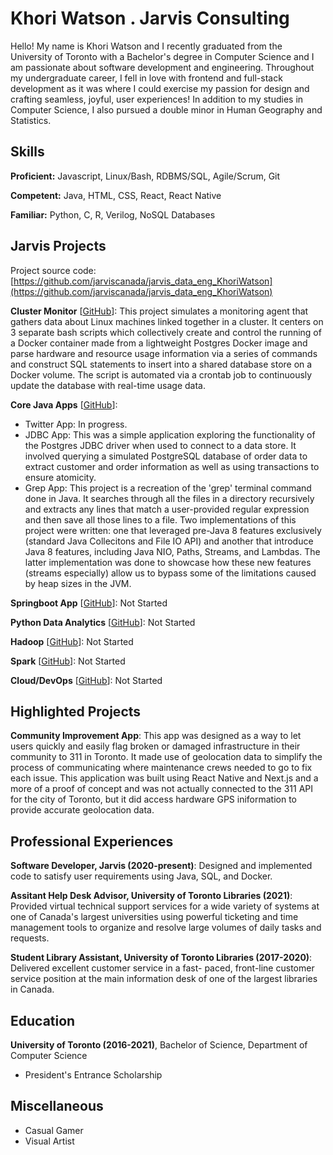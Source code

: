 # Khori Watson . Jarvis Consulting

Hello! My name is Khori Watson and I recently graduated from the University of Toronto with a Bachelor's degree in Computer Science and I am passionate about software development and engineering. Throughout my undergraduate career, I fell in love with frontend and full-stack development as it was where I could exercise my passion for design and crafting seamless, joyful, user experiences! In addition to my studies in Computer Science, I also pursued a double minor in Human Geography and Statistics.

## Skills

**Proficient:** Javascript, Linux/Bash, RDBMS/SQL, Agile/Scrum, Git

**Competent:** Java, HTML, CSS, React, React Native

**Familiar:** Python, C, R, Verilog, NoSQL Databases

## Jarvis Projects

Project source code: [https://github.com/jarviscanada/jarvis_data_eng_KhoriWatson](https://github.com/jarviscanada/jarvis_data_eng_KhoriWatson)


**Cluster Monitor** [[GitHub](https://github.com/jarviscanada/jarvis_data_eng_KhoriWatson/tree/master/linux_sql)]: This project simulates a monitoring agent that gathers data about Linux machines linked together in a cluster. It centers on 3 separate bash scripts which collectively create and control the running of a Docker container made from a lightweight Postgres Docker image and parse hardware and resource usage information via a series of commands and construct SQL statements to insert into a shared database store on a Docker volume. The script is automated via a crontab job to continuously update the database with real-time usage data.

**Core Java Apps** [[GitHub](https://github.com/jarviscanada/jarvis_data_eng_KhoriWatson/tree/master/core_java)]:
      
  - Twitter App: In progress.
  - JDBC App: This was a simple application exploring the functionality of the Postgres JDBC driver when used to connect to a data store. It involved querying a simulated PostgreSQL database of order data to extract customer and order information as well as using transactions to ensure atomicity.
  - Grep App: This project is a recreation of the 'grep' terminal command done in Java. It searches through all the files in a directory recursively and extracts any lines that match a user-provided regular expression and then save all those lines to a file. Two implementations of this project were written: one that leveraged pre-Java 8 features exclusively (standard Java Collecitons and File IO API) and another that introduce Java 8 features, including Java NIO, Paths, Streams, and Lambdas. The latter implementation was done to showcase how these new features (streams especially) allow us to bypass some of the limitations caused by heap sizes in the JVM.

**Springboot App** [[GitHub](https://github.com/jarviscanada/jarvis_data_eng_KhoriWatson/tree/master/springboot)]: Not Started

**Python Data Analytics** [[GitHub](https://github.com/jarviscanada/jarvis_data_eng_KhoriWatson/tree/master/python_data_anlytics)]: Not Started

**Hadoop** [[GitHub](https://github.com/jarviscanada/jarvis_data_eng_KhoriWatson/tree/master/hadoop)]: Not Started

**Spark** [[GitHub](https://github.com/jarviscanada/jarvis_data_eng_KhoriWatson/tree/master/spark)]: Not Started

**Cloud/DevOps** [[GitHub](https://github.com/jarviscanada/jarvis_data_eng_KhoriWatson/tree/master/cloud_devops)]: Not Started


## Highlighted Projects
**Community Improvement App**: This app was designed as a way to let users quickly and easily flag broken or damaged infrastructure in their community to 311 in Toronto. It made use of geolocation data to simplify the process of communicating where maintenance crews needed to go to fix each issue. This application was built using React Native and Next.js and a more of a proof of concept and was not actually connected to the 311 API for the city of Toronto, but it did access hardware GPS iniformation to provide accurate geolocation data.


## Professional Experiences

**Software Developer, Jarvis (2020-present)**: Designed and implemented code to satisfy user requirements using Java, SQL, and Docker.

**Assitant Help Desk Advisor, University of Toronto Libraries (2021)**: Provided virtual technical support services for a wide variety of systems at one of Canada's largest universities using powerful ticketing and time management tools to organize and resolve large volumes of daily tasks and requests.

**Student Library Assistant, University of Toronto Libraries (2017-2020)**: Delivered excellent customer service in a fast- paced, front-line customer service position at the main information desk of one of the largest libraries in Canada.


## Education
**University of Toronto (2016-2021)**, Bachelor of Science, Department of Computer Science
- President's Entrance Scholarship


## Miscellaneous
- Casual Gamer
- Visual Artist